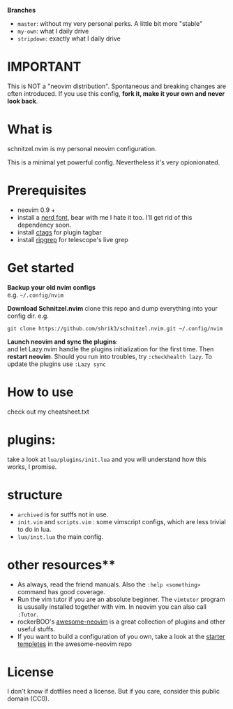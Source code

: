 **Branches**  
- `master`: without my very personal perks. A little bit more "stable"
- `my-own`: what I daily drive
- `stripdown`: exactly what I daily drive

# IMPORTANT

This is NOT a "neovim distribution". Spontaneous and breaking changes are often
introduced. If you use this config, **fork it, make it your own and never look
back**.

# What is

schnitzel.nvim is my personal neovim configuration. 

This is a minimal yet powerful config. Nevertheless it's very opionionated.


# Prerequisites

- neovim 0.9 + 
- install a [nerd font](https://www.nerdfonts.com/), bear with me I hate it too.
  I'll get rid of this dependency soon.
- install [ctags](https://github.com/universal-ctags/ctags) for plugin tagbar
- install [ripgrep](https://github.com/BurntSushi/ripgrep) for telescope's live
  grep

# Get started

**Backup your old nvim configs**  
e.g. `~/.config/nvim`

**Download Schnitzel.nvim**
clone this repo and dump everything into your config dir. e.g.
```
git clone https://github.com/shrik3/schnitzel.nvim.git ~/.config/nvim
```

**Launch neovim and sync the plugins**:  
and let Lazy.nvim handle the plugins initialization for the first time. Then
**restart neovim**. Should you run into troubles, try `:checkhealth lazy`. To
update the plugins use `:Lazy sync`

# How to use

check out my cheatsheet.txt

# plugins:

take a look at `lua/plugins/init.lua` and you will understand how this works, I
promise.

# structure

- `archived` is for sutffs not in use.
- `init.vim` and `scripts.vim` : some vimscript configs, which are less trivial
  to do in lua.
- `lua/init.lua` the main config.

# other resources**
- As always, read the friend manuals. Also the `:help <something>` command has
  good coverage.
- Run the vim tutor if you are an absolute beginner. The `vimtutor` program
  is ususally installed together with vim. In neovim you can also call `:Tutor`.
- rockerBOO's [awesome-neovim](https://github.com/rockerBOO/awesome-neovim#starter-templates)
    is a great collection of plugins and other useful stuffs.
- If you want to build a configuration of you own, take a look at the 
    [starter templetes](https://github.com/rockerBOO/awesome-neovim#starter-templates)
    in the awesome-neovim repo


# License

I don't know if dotfiles need a license. But if you care, consider this public
domain (CC0).
